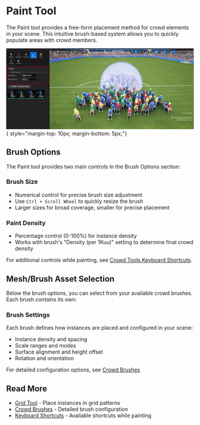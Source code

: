 # Paint Tool

The Paint tool provides a free-form placement method for crowd elements in your scene. This intuitive brush-based system allows you to quickly populate areas with crowd members.

![Paint Tool](assets/crowd_paint_brush.jpg){ style="margin-top: 10px; margin-bottom: 5px;"}

## Brush Options
The Paint tool provides two main controls in the Brush Options section:

### Brush Size
- Numerical control for precise brush size adjustment
- Use `Ctrl + Scroll Wheel` to quickly resize the brush
- Larger sizes for broad coverage, smaller for precise placement

### Paint Density
- Percentage control (0-100%) for instance density
- Works with brush's "Density (per 1Kuu)" setting to determine final crowd density

For additional controls while painting, see [Crowd Tools Keyboard Shortcuts](crowd-tools-keyboard-shortcuts.md).

## Mesh/Brush Asset Selection
Below the brush options, you can select from your available crowd brushes. Each brush contains its own:

### Brush Settings
Each brush defines how instances are placed and configured in your scene:

- Instance density and spacing
- Scale ranges and modes
- Surface alignment and height offset
- Rotation and orientation

For detailed configuration options, see [Crowd Brushes](crowd-brushes.md)

## Read More
- [Grid Tool](crowd-tools-grid.md) - Place instances in grid patterns
- [Crowd Brushes](crowd-brushes.md) - Detailed brush configuration
- [Keyboard Shortcuts](crowd-tools-keyboard-shortcuts.md) - Available shortcuts while painting

